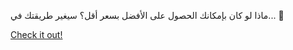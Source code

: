 ماذا لو كان بإمكانك الحصول على الأفضل بسعر أقل؟ سيغير طريقتك في... 💯

[Check it out!](https://www.facebook.com/share/17TW2PL6Tj/)